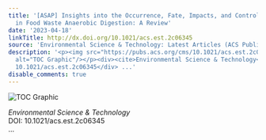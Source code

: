 ```yaml
---
title: '[ASAP] Insights into the Occurrence, Fate, Impacts, and Control of Food Additives
  in Food Waste Anaerobic Digestion: A Review'
date: '2023-04-18'
linkTitle: http://dx.doi.org/10.1021/acs.est.2c06345
source: 'Environmental Science & Technology: Latest Articles (ACS Publications)'
description: '<p><img src="https://pubs.acs.org/cms/10.1021/acs.est.2c06345/asset/images/medium/es2c06345_0005.gif"
  alt="TOC Graphic"/></p><div><cite>Environmental Science & Technology</cite></div><div>DOI:
  10.1021/acs.est.2c06345</div> ...'
disable_comments: true
---
```

<p><img src="https://pubs.acs.org/cms/10.1021/acs.est.2c06345/asset/images/medium/es2c06345_0005.gif" alt="TOC Graphic"/></p><div><cite>Environmental Science & Technology</cite></div><div>DOI: 10.1021/acs.est.2c06345</div> ...